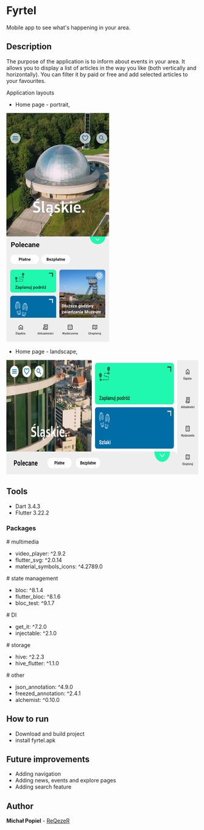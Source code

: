 # Fyrtel
Mobile app to see what's happening in your area.

## Description 
The purpose of the application is to inform about events in your area. It allows you to display a list of articles in the way you like (both vertically and horizontally). 
You can filter it by paid or free and add selected articles to your favourites.

Application layouts
*  Home page - portrait,
<img src="docs/portraitHomePage.png" height="600">

*  Home page - landscape,
<img src="docs/landscapeHomePage.png" height="300">

## Tools
* Dart 3.4.3
* Flutter 3.22.2

### Packages
  \# multimedia
  * video_player: ^2.9.2
  * flutter_svg: ^2.0.14
  * material_symbols_icons: ^4.2789.0

  \# state management
  * bloc: ^8.1.4
  * flutter_bloc: ^8.1.6
  * bloc_test: ^9.1.7

  \# DI
  * get_it: ^7.2.0
  * injectable: ^2.1.0

  \# storage
  * hive: ^2.2.3
  * hive_flutter: ^1.1.0

  \# other
  * json_annotation: ^4.9.0
  * freezed_annotation: ^2.4.1
  * alchemist: ^0.10.0

## How to run
* Download and build project
* install fyrtel.apk

## Future improvements
* Adding navigation
* Adding news, events and explore pages
* Adding search feature

## Author
**Michał Popiel** - [ReQezeR](https://github.com/ReQezeR)
